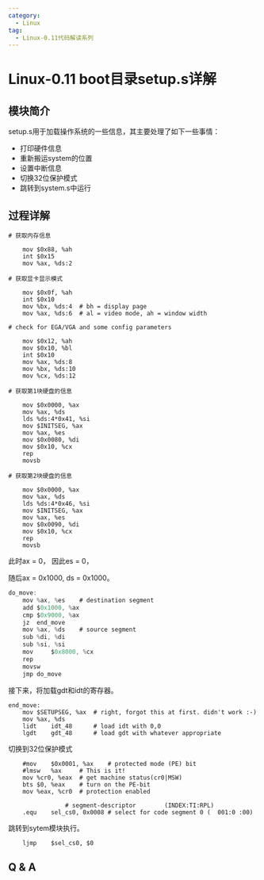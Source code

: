 ```yaml
---
category:
  - Linux
tag:
  - Linux-0.11代码解读系列
---
```


# Linux-0.11 boot目录setup.s详解


## 模块简介

setup.s用于加载操作系统的一些信息，其主要处理了如下一些事情：

- 打印硬件信息
- 重新搬运system的位置
- 设置中断信息
- 切换32位保护模式
- 跳转到system.s中运行

## 过程详解


```x86asm
# 获取内存信息

	mov	$0x88, %ah 
	int	$0x15
	mov	%ax, %ds:2

# 获取显卡显示模式

	mov	$0x0f, %ah
	int	$0x10
	mov	%bx, %ds:4	# bh = display page
	mov	%ax, %ds:6	# al = video mode, ah = window width

# check for EGA/VGA and some config parameters

	mov	$0x12, %ah
	mov	$0x10, %bl
	int	$0x10
	mov	%ax, %ds:8
	mov	%bx, %ds:10
	mov	%cx, %ds:12

# 获取第1块硬盘的信息

	mov	$0x0000, %ax
	mov	%ax, %ds
	lds	%ds:4*0x41, %si
	mov	$INITSEG, %ax
	mov	%ax, %es
	mov	$0x0080, %di
	mov	$0x10, %cx
	rep
	movsb

# 获取第2块硬盘的信息

	mov	$0x0000, %ax
	mov	%ax, %ds
	lds	%ds:4*0x46, %si
	mov	$INITSEG, %ax
	mov	%ax, %es
	mov	$0x0090, %di
	mov	$0x10, %cx
	rep
	movsb
```

此时ax = 0， 因此es = 0，

随后ax = 0x1000, ds = 0x1000。
```c
do_move:
	mov	%ax, %es	# destination segment
	add	$0x1000, %ax
	cmp	$0x9000, %ax
	jz	end_move
	mov	%ax, %ds	# source segment
	sub	%di, %di
	sub	%si, %si
	mov 	$0x8000, %cx
	rep
	movsw
	jmp	do_move
```

接下来，将加载gdt和idt的寄存器。
```x86asm
end_move:
	mov	$SETUPSEG, %ax	# right, forgot this at first. didn't work :-)
	mov	%ax, %ds
	lidt	idt_48		# load idt with 0,0
	lgdt	gdt_48		# load gdt with whatever appropriate
```

切换到32位保护模式
```x86asm
	#mov	$0x0001, %ax	# protected mode (PE) bit
	#lmsw	%ax		# This is it!
	mov	%cr0, %eax	# get machine status(cr0|MSW)	
	bts	$0, %eax	# turn on the PE-bit 
	mov	%eax, %cr0	# protection enabled
				
				# segment-descriptor        (INDEX:TI:RPL)
	.equ	sel_cs0, 0x0008 # select for code segment 0 (  001:0 :00) 
```

跳转到sytem模块执行。
```x86asm
	ljmp	$sel_cs0, $0
```


## Q & A